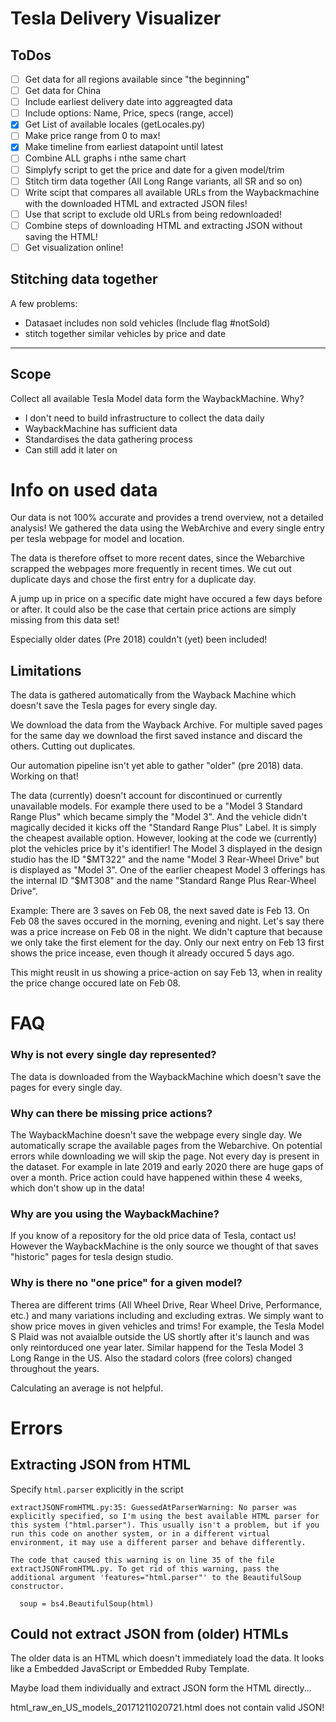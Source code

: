 # Tesla Delivery Visualizer



## ToDos
- [ ] Get data for all regions available since "the beginning"
- [ ] Get data for China
- [ ] Include earliest delivery date into aggreagted data
- [ ] Include options: Name, Price, specs (range, accel)
- [X] Get List of available locales (getLocales.py)
- [ ] Make price range from 0 to max!
- [X] Make timeline from earliest datapoint until latest
- [ ] Combine ALL graphs i nthe same chart
- [ ] Simplyfy script to get the price and date for a given model/trim
- [ ] Stitch tirm data together (All Long Range variants, all SR and so on)
- [ ] Write scipt that compares all available URLs from the Waybackmachine with the downloaded HTML and extracted JSON files!
- [ ] Use that script to exclude old URLs from being redownloaded!
- [ ] Combine steps of downloading HTML and extracting JSON without saving the HTML!
- [ ] Get visualization online!

## Stitching data together
A few problems:
- Datasaet includes non sold vehicles (Include flag #notSold)
- stitch together similar vehicles by price and date



---

## Scope
Collect all available Tesla Model data form the WaybackMachine.
Why?
- I don't need to build infrastructure to collect the data daily
- WaybackMachine has sufficient data
- Standardises the data gathering process
- Can still add it later on



# Info on used data
Our data is not 100% accurate and provides a trend overview, not a detailed analysis!
We gathered the data using the WebArchive and every single entry per tesla webpage for model and location.

The data is therefore offset to more recent dates, since the Webarchive
scrapped the webpages more frequently in recent times.
We cut out duplicate days and chose the first entry for a duplicate day.

A jump up in price on a specific date might have occured a few days before or after.
It could also be the case that certain price actions are simply missing from this data set!

Especially older dates (Pre 2018) couldn't (yet) been included!


## Limitations
The data is gathered automatically from the Wayback Machine which doesn't save the Tesla pages for every single day.

We download the data from the Wayback Archive.
For multiple saved pages for the same day we download the first saved instance and discard the others. Cutting out duplicates.

Our automation pipeline isn't yet able to gather "older" (pre 2018) data.
Working on that!

The data (currently) doesn't account for discontinued or currently unavailable models.
For example there used to be a "Model 3 Standard Range Plus" which became simply the "Model 3".
And the vehicle didn't magically decided it kicks off the "Standard Range Plus" Label.
It is simply the cheapest available option.
However, looking at the code we (currently) plot the vehicles price by it's identifier!
The Model 3 displayed in the design studio has the ID "$MT322" and the name "Model 3 Rear-Wheel Drive" but is displayed as "Model 3".
One of the earlier cheapest Model 3 offerings has the internal ID "$MT308" and the name "Standard Range Plus Rear-Wheel Drive".



Example:
There are 3 saves on Feb 08, the next saved date is Feb 13.
On Feb 08 the saves occured in the morning, evening and night.
Let's say there was a price increase on Feb 08 in the night.
We didn't capture that because we only take the first element for the day.
Only our next entry on Feb 13 first shows the price incease, even though it already occured 5 days ago.

This might reuslt in us showing a price-action on say Feb 13, when in reality the price change occured late on Feb 08.



# FAQ

### Why is not every single day represented?
The data is downloaded from the WaybackMachine which doesn't save the pages for every single day.

### Why can there be missing price actions?
The WaybackMachine doesn't save the webpage every single day.
We automatically scrape the available pages from the Webarchive.
On potential errors while downloading we will skip the page.
Not every day is present in the dataset.
For example in late 2019 and early 2020 there are huge gaps of over a month.
Price action could have happened within these 4 weeks, which don't show up in the data!

### Why are you using the WaybackMachine?
If you know of a repository for the old price data of Tesla, contact us!
However the WaybackMachine is the only source we thought of that saves "historic" pages for tesla design studio.

### Why is there no "one price" for a given model?
Therea are different trims (All Wheel Drive, Rear Wheel Drive, Performance, etc.) and many variations including and excluding extras.
We simply want to show price moves in given vehicles and trims!
For example, the Tesla Model S Plaid was not avaialble outside the US shortly after it's launch and was only reintorduced one year later.
Similar happend for the Tesla Model 3 Long Range in the US. Also the stadard colors (free colors) changed throughout the years.

Calculating an average is not helpful.




# Errors

## Extracting JSON from HTML
Specify `html.parser` explicitly in the script
```
extractJSONFromHTML.py:35: GuessedAtParserWarning: No parser was explicitly specified, so I'm using the best available HTML parser for this system ("html.parser"). This usually isn't a problem, but if you run this code on another system, or in a different virtual environment, it may use a different parser and behave differently.

The code that caused this warning is on line 35 of the file extractJSONFromHTML.py. To get rid of this warning, pass the additional argument 'features="html.parser"' to the BeautifulSoup constructor.

  soup = bs4.BeautifulSoup(html)
```

## Could not extract JSON from (older) HTMLs
The older data is an HTML which doesn't immediately load the data.
It looks like a Embedded JavaScript or Embedded Ruby Template.

Maybe load them individually and extract JSON form the HTML directly...

html_raw_en_US_models_20171211020721.html does not contain valid JSON!
